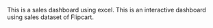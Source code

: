  This is a sales dashboard using excel. 
 This is an interactive dashboard using sales dataset of Flipcart. 
